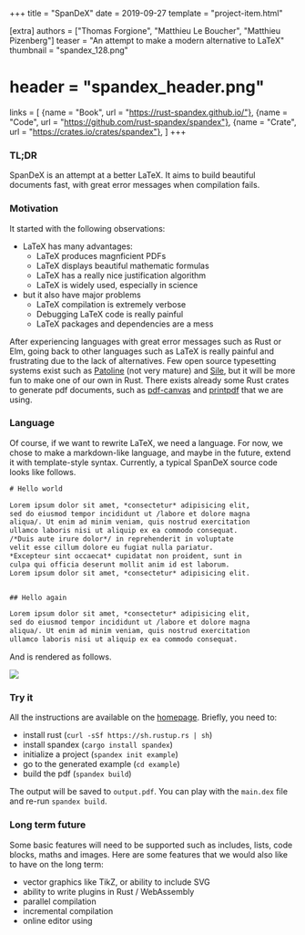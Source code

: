 +++
title = "SpanDeX"
date = 2019-09-27
template = "project-item.html"

[extra]
authors = ["Thomas Forgione", "Matthieu Le Boucher", "Matthieu Pizenberg"]
teaser = "An attempt to make a modern alternative to LaTeX"
thumbnail = "spandex_128.png"
# header = "spandex_header.png"
links = [
    {name = "Book", url = "https://rust-spandex.github.io/"},
    {name = "Code", url = "https://github.com/rust-spandex/spandex"},
    {name = "Crate", url = "https://crates.io/crates/spandex"},
]
+++

### TL;DR

SpanDeX is an attempt at a better LaTeX.
It aims to build beautiful documents fast,
with great error messages when compilation fails.

### Motivation

It started with the following observations:

- LaTeX has many advantages:
  - LaTeX produces magnficient PDFs
  - LaTeX displays beautiful mathematic formulas
  - LaTeX has a really nice justification algorithm
  - LaTeX is widely used, especially in science
- but it also have major problems
  - LaTeX compilation is extremely verbose
  - Debugging LaTeX code is really painful
  - LaTeX packages and dependencies are a mess

After experiencing languages with great error messages such as Rust or Elm,
going back to other languages such as LaTeX is really painful
and frustrating due to the lack of alternatives.
Few open source typesetting systems exist such as
[Patoline][patoline] (not very mature) and [Sile][sile],
but it will be more fun to make one of our own in Rust.
There exists already some Rust crates to generate pdf documents,
such as [pdf-canvas][pdf-canvas] and [printpdf][printpdf] that we are using.

[patoline]: http://patoline.org/
[sile]: http://sile-typesetter.org/
[pdf-canvas]: https://crates.io/crates/pdf-canvas
[printpdf]: https://crates.io/crates/printpdf

### Language

Of course, if we want to rewrite LaTeX, we need a language.
For now, we chose to make a markdown-like language,
and maybe in the future, extend it with template-style syntax.
Currently, a typical SpanDeX source code looks like follows.

```txt
# Hello world

Lorem ipsum dolor sit amet, *consectetur* adipisicing elit,
sed do eiusmod tempor incididunt ut /labore et dolore magna
aliqua/. Ut enim ad minim veniam, quis nostrud exercitation
ullamco laboris nisi ut aliquip ex ea commodo consequat.
/*Duis aute irure dolor*/ in reprehenderit in voluptate
velit esse cillum dolore eu fugiat nulla pariatur.
*Excepteur sint occaecat* cupidatat non proident, sunt in
culpa qui officia deserunt mollit anim id est laborum.
Lorem ipsum dolor sit amet, *consectetur* adipisicing elit.


## Hello again

Lorem ipsum dolor sit amet, *consectetur* adipisicing elit,
sed do eiusmod tempor incididunt ut /labore et dolore magna
aliqua/. Ut enim ad minim veniam, quis nostrud exercitation
ullamco laboris nisi ut aliquip ex ea commodo consequat.
```

And is rendered as follows.

![](spandex.png)

### Try it

All the instructions are available on the [homepage][homepage].
Briefly, you need to:

- install rust (`curl -sSf https://sh.rustup.rs | sh`)
- install spandex (`cargo install spandex`)
- initialize a project (`spandex init example`)
- go to the generated example (`cd example`)
- build the pdf (`spandex build`)

The output will be saved to `output.pdf`.
You can play with the `main.dex` file and re-run `spandex build`.

[homepage]: https://rust-spandex.github.io/

### Long term future

Some basic features will need to be supported such as
includes, lists, code blocks, maths and images.
Here are some features that we would also like to have on the long term:

- vector graphics like TikZ, or ability to include SVG
- ability to write plugins in Rust / WebAssembly
- parallel compilation
- incremental compilation
- online editor using

